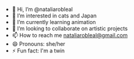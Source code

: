- 👋 Hi, I’m @nataliarobleal
- 👀 I’m interested in cats and Japan
- 🌱 I’m currently learning animation
- 💞️ I’m looking to collaborate on artistic projects
- 📫 How to reach me nataliarobleal@gmail.com
- 😄 Pronouns: she/her
- ⚡ Fun fact: I'm a twin

<!---
nataliarobleal/nataliarobleal is a ✨ special ✨ repository because its `README.md` (this file) appears on your GitHub profile.
You can click the Preview link to take a look at your changes.
--->
